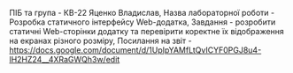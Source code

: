 ПІБ та група - КВ-22 Яценко Владислав, Назва лабораторної роботи - Розробка статичного інтерфейсу Web-додатка, Завдання - розробити статичні Web-сторінки додатку та перевірити коректне їх відображення на екранах різного розміру, Посилання на звіт - https://docs.google.com/document/d/1UpIpYAMfLtQvICYF0PGJ8u4-lH2HZ24__4XRaGWQh3w/edit
